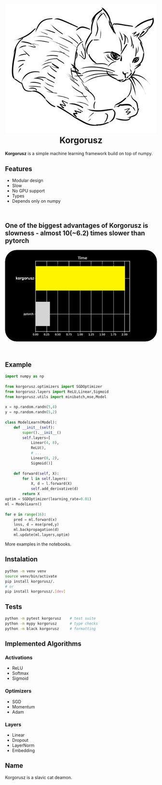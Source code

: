 <h1 align="center"><img src="./data/korgorusz_cat.svg" alt="hmmm"><br>Korgorusz</h1>

<b>Korgorusz</b> is a simple machine learning framework build on top of numpy.

## Features
* Modular design
* Slow
* No GPU support
* Types
* Depends only on numpy

<br>


## One of the biggest advantages of Korgorusz is slowness - almost 10(~6.2) times slower than pytorch
![plot time](./data/plot_bar.png)


<br>


## Example
```python
import numpy as np

from korgorusz.optimizers import SGDOptimizer
from korgorusz.layers import ReLU,Linear,Sigmoid
from korgorusz.utils import minibatch,mse,Model

x = np.random.randn(5,4)
y = np.random.randn(5,2)

class ModelLearn(Model):
    def __init__(self):
        super().__init__()
        self.layers=[
            Linear(4, 8),
            ReLU(),
            # ...
            Linear(8, 2),
            Sigmoid()]

    def forward(self, X):
        for l in self.layers:
            X, d = l.forward(X)
            self.add_derivative(d)
        return X
optim = SGDOptimizer(learning_rate=0.01)
ml = ModelLearn()

for e in range(16):
    pred = ml.forward(x)
    loss, d = mse(pred,y)
    ml.backpropagation(d)
    ml.update(ml.layers,optim)
```
More examples in the notebooks.


## Instalation
```bash
python -m venv venv
source venv/bin/activate
pip install korgorusz/.
# or
pip install korgorusz/.[dev]
```

## Tests
```bash
python -m pytest korgorusz    # test suite
python -m mypy korgorusz      # type checks
python -m black korgorusz     # formatting
```

## Implemented Algorithms
### Activations
* ReLU
* Softmax
* Sigmoid

### Optimizers
* SGD
* Momentum
* Adam

### Layers
* Linear
* Dropout
* LayerNorm
* Embedding


## Name
Korgorusz is a slavic cat deamon.
